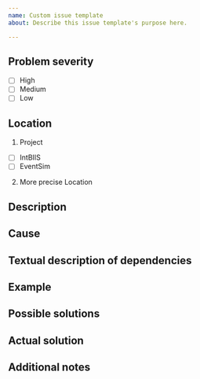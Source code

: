 ```yaml
---
name: Custom issue template
about: Describe this issue template's purpose here.

---
```


<!--- Provide a general summary of the issue in the Title above -->

## Problem severity
  - [ ] High
  - [ ] Medium
  - [ ] Low

## Location
1. Project
  - [ ] IntBIIS
  - [ ] EventSim
2.  More precise Location

## Description

## Cause

## Textual description of dependencies

## Example

## Possible solutions

## Actual solution
<!--- Give a short description of the solution and link the corresponding commit -->

## Additional notes
